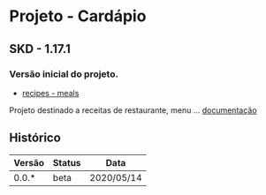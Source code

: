 # Projeto - Cardápio

## SKD - 1.17.1

### Versão inicial do projeto.

- [recipes - meals](https://github.com/isaiasnas/recipes)

Projeto destinado a receitas de restaurante, menu ...
[documentação](https://github.com/isaiasnas/recipes/blob/master/README.md)

## Histórico

Versão | Status | Data
----------|--------|-------------
0.0.* | beta | 2020/05/14
